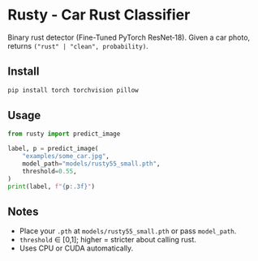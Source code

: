 # Rusty - Car Rust Classifier

Binary rust detector (Fine-Tuned PyTorch ResNet‑18). Given a car photo, returns `("rust" | "clean", probability)`.

## Install
```bash
pip install torch torchvision pillow
```

## Usage
```python
from rusty import predict_image

label, p = predict_image(
    "examples/some_car.jpg",
    model_path="models/rusty55_small.pth",
    threshold=0.55,
)
print(label, f"{p:.3f}")
```

## Notes
- Place your `.pth` at `models/rusty55_small.pth` or pass `model_path`.
- `threshold` ∈ [0,1]; higher = stricter about calling rust.
- Uses CPU or CUDA automatically.
